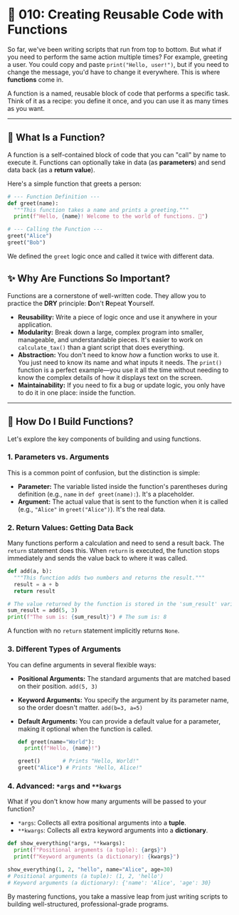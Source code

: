 # 🧩 010: Creating Reusable Code with Functions

So far, we've been writing scripts that run from top to bottom. But what if you need to perform the same action multiple times? For example, greeting a user. You could copy and paste `print("Hello, user!")`, but if you need to change the message, you'd have to change it everywhere. This is where **functions** come in.

A function is a named, reusable block of code that performs a specific task. Think of it as a recipe: you define it once, and you can use it as many times as you want.

---

## 🤔 What Is a Function?

A function is a self-contained block of code that you can "call" by name to execute it. Functions can optionally take in data (as **parameters**) and send data back (as a **return value**).

Here's a simple function that greets a person:
```python
# --- Function Definition ---
def greet(name):
  """This function takes a name and prints a greeting."""
  print(f"Hello, {name}! Welcome to the world of functions. 👋")

# --- Calling the Function ---
greet("Alice")
greet("Bob")
```
We defined the `greet` logic once and called it twice with different data.

## ✨ Why Are Functions So Important?

Functions are a cornerstone of well-written code. They allow you to practice the **DRY** principle: **D**on't **R**epeat **Y**ourself.

*   **Reusability:** Write a piece of logic once and use it anywhere in your application.
*   **Modularity:** Break down a large, complex program into smaller, manageable, and understandable pieces. It's easier to work on `calculate_tax()` than a giant script that does everything.
*   **Abstraction:** You don't need to know *how* a function works to use it. You just need to know its name and what inputs it needs. The `print()` function is a perfect example—you use it all the time without needing to know the complex details of how it displays text on the screen.
*   **Maintainability:** If you need to fix a bug or update logic, you only have to do it in one place: inside the function.

---

## 🚀 How Do I Build Functions?

Let's explore the key components of building and using functions.

### 1. Parameters vs. Arguments

This is a common point of confusion, but the distinction is simple:
*   **Parameter:** The variable listed inside the function's parentheses during definition (e.g., `name` in `def greet(name):`). It's a placeholder.
*   **Argument:** The actual value that is sent to the function when it is called (e.g., `"Alice"` in `greet("Alice")`). It's the real data.

### 2. Return Values: Getting Data Back

Many functions perform a calculation and need to send a result back. The `return` statement does this. When `return` is executed, the function stops immediately and sends the value back to where it was called.

```python
def add(a, b):
  """This function adds two numbers and returns the result."""
  result = a + b
  return result

# The value returned by the function is stored in the 'sum_result' variable
sum_result = add(5, 3)
print(f"The sum is: {sum_result}") # The sum is: 8
```
A function with no `return` statement implicitly returns `None`.

### 3. Different Types of Arguments

You can define arguments in several flexible ways:

*   **Positional Arguments:** The standard arguments that are matched based on their position. `add(5, 3)`
*   **Keyword Arguments:** You specify the argument by its parameter name, so the order doesn't matter. `add(b=3, a=5)`
*   **Default Arguments:** You can provide a default value for a parameter, making it optional when the function is called.

    ```python
    def greet(name="World"):
      print(f"Hello, {name}!")

    greet()       # Prints "Hello, World!"
    greet("Alice") # Prints "Hello, Alice!"
    ```

### 4. Advanced: `*args` and `**kwargs`

What if you don't know how many arguments will be passed to your function?

*   `*args`: Collects all extra positional arguments into a **tuple**.
*   `**kwargs`: Collects all extra keyword arguments into a **dictionary**.

```python
def show_everything(*args, **kwargs):
  print(f"Positional arguments (a tuple): {args}")
  print(f"Keyword arguments (a dictionary): {kwargs}")

show_everything(1, 2, "hello", name="Alice", age=30)
# Positional arguments (a tuple): (1, 2, 'hello')
# Keyword arguments (a dictionary): {'name': 'Alice', 'age': 30}
```

By mastering functions, you take a massive leap from just writing scripts to building well-structured, professional-grade programs.
